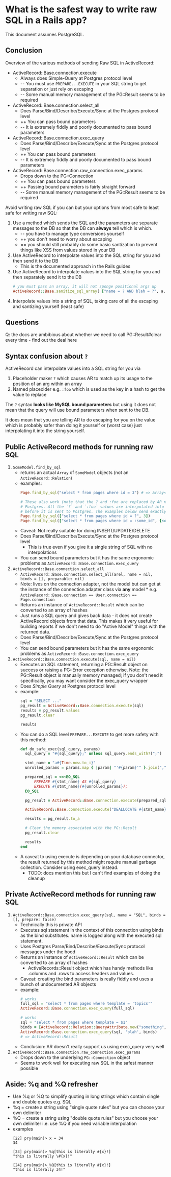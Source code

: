# What is the safest way to write raw SQL in a Rails app?

This document assumes PostgreSQL.

## Conclusion

Overview of the various methods of sending Raw SQL in ActiveRecord:

* ActiveRecord::Base.connection.execute
    * Always does Simple-Query at Postgres protocol level
    * -- You must use `PREPARE...EXECUTE` in your SQL string to get separation or just rely on escaping
    * -- Some manual memory management of the PG::Result seems to be required
* ActiveRecord::Base.connection.select_all
    * Does Parse/Bind/Describe/Execute/Sync at the Postgres protocol level
    * ++ You can pass bound parameters
    * -- It is extremely fiddly and poorly documented to pass bound parameters
* ActiveRecord::Base.connection.exec_query
    * Does Parse/Bind/Describe/Execute/Sync at the Postgres protocol level
    * ++ You can pass bound parameters
    * -- It is extremely fiddly and poorly documented to pass bound parameters
* ActiveRecord::Base.connection.raw_connection.exec_params
    * Drops down to the PG::Connection
    * ++ You can pass bound parameters
    * ++ Passing bound parameters is fairly straight forward
    * -- Some manual memory management of the PG::Result seems to be required


Avoid writing raw SQL if you can but your options from most safe to least safe for writing raw SQL:

1. Use a method which sends the SQL and the parameters are separate messages to the DB so that the DB can **always** tell which is which.
    * -- you have to manage type conversions yourself
    * ++ you don't need to worry about escaping
    * == you should still probably do some basic santization to prevent things like XSS from values stored in your DB
1. Use ActiveRecord to interpolate values into the SQL string for you and then send it to the DB
    * This is the documented approach in the Rails guides
1. Use ActiveRecord to interpolate values into the SQL string for you and then separately send it to the DB
    ```ruby
    # you must pass an array, it will not sponge positional args up
    ActiveRecord::Base.sanitize_sql_array( ["name = ? AND blah = ?", a, b])
    ```
1. Interpolate values into a string of SQL, taking care of all the escaping and santizing yourself (least safe)

## Questions

Q: the docs are ambibious about whether we need to call PG::Result#clear every time - find out the deal here


## Syntax confusion about `?`

ActiveRecord can interpolate values into a SQL string for you via

1. Placeholder maker `?` which causes AR to match up its usage to the position of an arg within an array
1. Named placeolder e.g. `:foo` which is used as the key in a hash to get the value to replace

The `?` syntax **looks like MySQL bound parameters** but using it does not mean that the query will use bound parameters when sent to the DB.

It does mean that you are telling AR to do escaping for you on the value which is probably safer than doing it yourself or (worst case) just interpolating it into the string yourself.

## Public ActiveRecord methods for running raw SQL

1. `SomeModel.find_by_sql`
    * returns an actual `Array` of `SomeModel` objects (not an `ActiveRecord::Relation`)
    * examples:
        ```ruby
        Page.find_by_sql("select * from pages where id = 3") # => Array<Page>

        # These also work (note that the ? and :foo are replaced by AR not
        # Postgres. All the `?` and `:foo` values are interpolated into the string
        # before it is sent to Postgres. The examples below send exactly the same SQL to Postgres
        Page.find_by_sql(["select * from pages where id = ?", 3])
        Page.find_by_sql(["select * from pages where id = :some_id", {some_id: 3}])
        ```
    * Caveat: Not really suitable for doing INSERT/UPDATE/DELETE
    * Does Parse/Bind/Describe/Execute/Sync at the Postgres protocol level
        * This is true even if you give it a single string of SQL with no interpolations
    * You can send bound parameters but it has the same ergonomic problems as `ActiveRecord::Base.connection.exec_query`
1. `ActiveRecord::Base.connection.select_all`
    * `ActiveRecord::Base.connection.select_all(arel, name = nil, binds = [], preparable: nil)`
    * Note: lives on the connection adapter, not the model but can get at the instance of the connection adapter class via **any** model
            * e.g. `ActiveRecord::Base.connection == User.connection == Page.connection`
    * Returns an instance of `ActiveRecord::Result` which can be converted to an array of hashes
    * Just runs a SQL query and gives back data - it does not create ActiveRecord objects from that data. This makes it very useful for building reports if we don't need to do "Active Model" things with the returned data.
    * Does Parse/Bind/Describe/Execute/Sync at the Postgres protocol level
    * You can send bound parameters but it has the same ergonomic problems as `ActiveRecord::Base.connection.exec_query`
1. `ActiveRecord::Base.connection.execute(sql, name = nil)`
    * Executes an SQL statement, returning a PG::Result object on success or raising a PG::Error exception otherwise. Note: the PG::Result object is manually memory managed; if you don't need it specifically, you may want consider the exec_query wrapper
    * Does _Simple Query_ at Postgres protocol level
    * example:
        ```ruby
        sql = "SELECT ..."
        pg_result = ActiveRecord::Base.connection.execute(sql)
        results = pg_result.values
        pg_result.clear

        results
        ```
    * You can do a SQL level `PREPARE...EXECUTE` to get more safety with this method:
        ```ruby
        def do_safe_exec(sql_query, params)
          sql_query = "#{sql_query};" unless sql_query.ends_with?(";")

          stmt_name = "a#{Time.now.to_i}"
          unrolled_params = params.map { |param| "'#{param}'" }.join(",")

          prepared_sql = <<~EO_SQL
              PREPARE #{stmt_name} AS #{sql_query}
              EXECUTE #{stmt_name}(#{unrolled_params});
          EO_SQL

          pg_result = ActiveRecord::Base.connection.execute(prepared_sql)

          ActiveRecord::Base.connection.execute("DEALLOCATE #{stmt_name};")

          results = pg_result.to_a

          # Clear the memory associated with the PG::Result
          pg_result.clear

          results
        end
        ```
    * A caveat to using execute is depending on your database connector, the result returned by this method might require manual garbage collection. Consider using exec_query instead.
        * TODO: docs mention this but I can't find examples of doing the cleanup

## Private ActiveRecord methods for running raw SQL

1. `ActiveRecord::Base.connection.exec_query(sql, name = "SQL", binds = [], prepare: false)`
    * Technically this is private API
    * Executes sql statement in the context of this connection using binds as the bind substitutes. name is logged along with the executed sql statement.
    * Uses Postgres Parse/Bind/Describe/Execute/Sync protocol messages under the hood
    * Returns an instance of `ActiveRecord::Result` which can be converted to an array of hashes
        * ActiveRecords::Result object which has handy methods like .columns and .rows to access headers and values.
    * Caveat: creating the bind parameters is really fiddly and uses a bunch of undocumented AR objects
    * example:
        ```ruby
        # works
        full_sql = "select * from pages where template = 'topics'"
        ActiveRecord::Base.connection.exec_query(full_sql)

        # works
        sql = "select * from pages where template = $1"
        binds = [ActiveRecord::Relation::QueryAttribute.new("something", param_values.first, ActiveRecord::Type::String.new)]
        ActiveRecord::Base.connection.exec_query(sql, 'blah', binds)
        # => ActiveRecord::Result
        ```
    * Conclusion: AR doesn't really support us using exec_query very well
1. `ActiveRecord::Base.connection.raw_connection.exec_params`
    * Drops down to the underlying `PG::Connection` object
    * Seems to work well for executing raw SQL in the safest manner possible


## Aside: %q and %Q refresher

* Use %q or %Q to simplify quoting in long strings which contain single and double quotes e.g. SQL
* %q = create a string using "single quote rules" but you can choose your own
delimiter
* %Q = create a string using "double quote rules" but you choose your own
delimiter i.e. use %Q if you need variable interpolation
* examples
    ```
    [22] pry(main)> x = 34
    34

    [23] pry(main)> %q[this is literally #{x}!]
    "this is literally \#{x}!"

    [24] pry(main)> %Q[this is literally #{x}!]
    "this is literally 34!"
    ```
